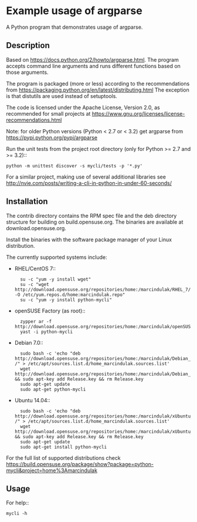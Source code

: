 Example usage of argparse
=========================

A Python program that demonstrates usage of argparse.


Description
-----------

Based on https://docs.python.org/2/howto/argparse.html.
The program accepts command line arguments and runs different functions based
on those arguments.

The program is packaged (more or less) according to the recommendations
from https://packaging.python.org/en/latest/distributing.html
The exception is that distutils are used instead of setuptools.

The code is licensed under the Apache License, Version 2.0,
as recommended for small projects at
https://www.gnu.org/licenses/license-recommendations.html

Note: for older Python versions (Python < 2.7 or < 3.2) get argparse from
https://pypi.python.org/pypi/argparse

Run the unit tests from the project root directory
(only for Python >= 2.7 and >= 3.2)::

    python -m unittest discover -s mycli/tests -p '*.py'

For a similar project, making use of several additional libraries see
http://nvie.com/posts/writing-a-cli-in-python-in-under-60-seconds/

Installation
------------

The contrib directory contains the RPM spec file
and the deb directory structure for building on build.opensuse.org.
The binaries are available at download.opensuse.org.

Install the binaries with the software package manager of your Linux
distribution.

The currently supported systems include:

- RHEL/CentOS 7::

        su -c "yum -y install wget"
        su -c "wget http://download.opensuse.org/repositories/home:/marcindulak/RHEL_7/home:marcindulak.repo -O /etc/yum.repos.d/home:marcindulak.repo"
        su -c "yum -y install python-mycli"

- openSUSE Factory (as root)::

        zypper ar -f http://download.opensuse.org/repositories/home:/marcindulak/openSUSE_Factory/home:marcindulak.repo
        yast -i python-mycli

- Debian 7.0::

        sudo bash -c 'echo "deb http://download.opensuse.org/repositories/home:/marcindulak/Debian_7.0 /" > /etc/apt/sources.list.d/home_marcindulak.sources.list'
        wget http://download.opensuse.org/repositories/home:/marcindulak/Debian_7.0/Release.key && sudo apt-key add Release.key && rm Release.key
        sudo apt-get update
        sudo apt-get python-mycli

- Ubuntu 14.04::

        sudo bash -c 'echo "deb http://download.opensuse.org/repositories/home:/marcindulak/xUbuntu_14.04 /" > /etc/apt/sources.list.d/home_marcindulak.sources.list'
        wget http://download.opensuse.org/repositories/home:/marcindulak/xUbuntu_14.04/Release.key && sudo apt-key add Release.key && rm Release.key
        sudo apt-get update
        sudo apt-get install python-mycli

For the full list of supported distributions check
https://build.opensuse.org/package/show?package=python-mycli&project=home%3Amarcindulak

Usage
-----

For help::

    mycli -h
